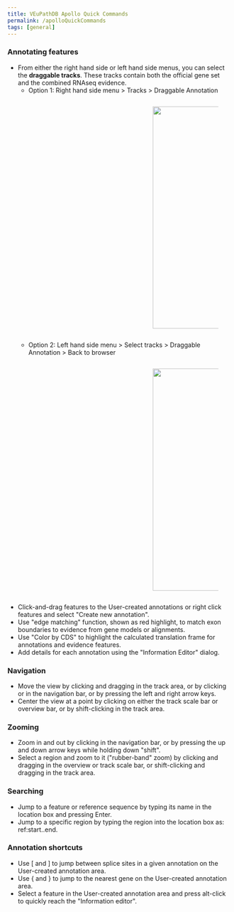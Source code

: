 ```yaml
---
title: VEuPathDB Apollo Quick Commands
permalink: /apolloQuickCommands
tags: [general]
---
```

<div class="static-content">

<h3>Annotating features</h3>
<ul> 
<li>From either the right hand side or left hand side menus, you can select the <b>draggable tracks</b>. These tracks contain both the official gene set and the combined RNAseq evidence.
  <ul>
  <li>Option 1: Right hand side menu > Tracks > Draggable Annotation 
    <div style="margin:2em;margin-left:20em;"><img  src="{{ "/assets/images/Apollo0red.png" | absolute_url }}" alt="" width="500px" />
    </div></li>
  <li>Option 2: Left hand side menu > Select tracks > Draggable Annotation > Back to browser
    <div style="margin:2em;margin-left:20em;"><img  src="{{ "/assets/images/Apollo0orange3.png" | absolute_url }}" alt="" width="500px" />
    </div></li>
  </ul>
</li>
<li>Click-and-drag features to the User-created annotations or right click features and select "Create new annotation".</li> 
<li> Use "edge matching" function, shown as red highlight, to match exon boundaries to evidence from gene models or alignments.</li> 
<li>Use "Color by CDS" to highlight the calculated translation frame for annotations and evidence features.</li> 
<li>Add details for each annotation using the "Information Editor" dialog.</li> 
</ul>

<h3>Navigation</h3>
<ul> 
<li>Move the view by clicking and dragging in the track area, or by clicking or in the navigation bar, or by pressing the left and right arrow keys.</li> 
<li>Center the view at a point by clicking on either the track scale bar or overview bar, or by shift-clicking in the track area.</li> 
</ul>

<h3>Zooming</h3>
<ul> 
<li>Zoom in and out by clicking in the navigation bar, or by pressing the up and down arrow keys while holding down "shift".</li> 
<li>Select a region and zoom to it ("rubber-band" zoom) by clicking and dragging in the overview or track scale bar, or shift-clicking and dragging in the track area.</li> 
</ul>
        
        
<h3>Searching</h3>
<ul> 
<li> Jump to a feature or reference sequence by typing its name in the location box and pressing Enter.</li> 
<li>Jump to a specific region by typing the region into the location box as: ref:start..end.</li> 
</ul>
         
<h3>Annotation shortcuts</h3>
<ul> 
<li>Use [ and ] to jump between splice sites in a given annotation on the User-created annotation area.</li> 
<li>Use { and } to jump to the nearest gene on the User-created annotation area.</li> 
<li>Select a feature in the User-created annotation area and press alt-click to quickly reach the "Information editor". </li> 
</ul>

</div>
 
